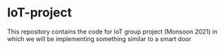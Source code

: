 # IoT-project
This repository contains the code for IoT group project (Monsoon 2021) in which we will be implementing something similar to a smart door
